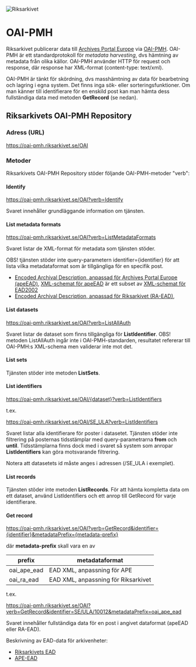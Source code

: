 ![Riksarkivet](https://sok.riksarkivet.se/Administration/Images/Layout/logo2.png)

# OAI-PMH

Riksarkivet publicerar data till [Archives Portal Europe](https://www.archivesportaleurope.net/sv) via [OAI-PMH](https://www.openarchives.org/pmh/). OAI-PMH är ett standardprotokoll för *metadata harvesting*, dvs hämtning av metadata från olika källor. OAI-PMH använder HTTP för request och response, där response har XML-format (content-type: text/xml).

OAI-PMH är tänkt för skördning, dvs masshämtning av data för bearbetning och lagring i egna system. Det finns inga sök- eller sorteringsfunktioner. Om man känner till identifierare för en enskild post kan man hämta dess fullständiga data med metoden **GetRecord** (se nedan).

## Riksarkivets OAI-PMH Repository

### Adress (URL)

https://oai-pmh.riksarkivet.se/OAI

### Metoder

Riksarkivets OAI-PMH Repository stöder följande OAI-PMH-metoder "verb":

#### Identify

https://oai-pmh.riksarkivet.se/OAI?verb=Identify

Svaret innehåller grundläggande information om tjänsten.



#### List metadata formats

https://oai-pmh.riksarkivet.se/OAI?verb=ListMetadataFormats

Svaret listar de XML-format för metadata som tjänsten stöder. 

OBS! tjänsten stöder inte query-parametern identifier={identifier} för att lista vilka metadataformat som är tillgängliga för en specifik post.

* [Encoded Archival Description, anpassad för Archives Portal Europe (apeEAD)](http://wiki.archivesportaleurope.net/index.php/apeEAD), [XML-schemat för apeEAD](https://www.archivesportaleurope.net/Portal/profiles/apeEAD.xsd) är ett subset av [XML-schemat för EAD2002](http://www.loc.gov/ead/ead.xsd)
* [Encoded Archival Description, anpassad för Riksarkivet (RA-EAD)](http://xml.ra.se/ead/RA_EAD.xsd), 

#### List datasets

https://oai-pmh.riksarkivet.se/OAI?verb=ListAllAuth

Svaret listar de dataset som finns tillgängliga för **ListIdentifier**. OBS! metoden ListAllAuth ingår inte i OAI-PMH-standarden, resultatet refererar till OAI-PMH:s XML-schema men validerar inte mot det.

#### List sets

Tjänsten stöder inte metoden **ListSets**.

#### List identifiers

https://oai-pmh.riksarkivet.se/OAI/{dataset}?verb=ListIdentifiers

t.ex.

https://oai-pmh.riksarkivet.se/OAI/SE_ULA?verb=ListIdentifiers

Svaret listar alla identifierare för poster i datasetet. Tjänsten stöder inte filtrering på posternas tidsstämplar med query-parametrarna **from** och **until**. Tidsstämplarna finns dock med i svaret så system som anropar **ListIdentifiers** kan göra motsvarande filtrering.

Notera att datasetets id måste anges i adressen (/SE_ULA i exemplet).

#### List records

Tjänsten stöder inte metoden **ListRecords**. För att hämta kompletta data om ett dataset, använd ListIdentifiers och ett anrop till GetRecord för varje identifierare.

#### Get record

https://oai-pmh.riksarkivet.se/OAI?verb=GetRecord&identifier={identifier}&metadataPrefix={metadata-prefix}

där **metadata-prefix** skall vara en av

|prefix     |metadataformat                     |
|-----------|-----------------------------------|
|oai_ape_ead|EAD XML, anpassning för APE        |
|oai_ra_ead |EAD XML, anpassning för Riksarkivet|

t.ex.

https://oai-pmh.riksarkivet.se/OAI?verb=GetRecord&identifier=SE/ULA/10012&metadataPrefix=oai_ape_ead

Svaret innehåller fullständiga data för en post i angivet dataformat (apeEAD eller RA-EAD).

Beskrivning av EAD-data för arkivenheter:

* [Riksarkivets EAD](RA-EAD.md)
* [APE-EAD](APE-EAD.md)
